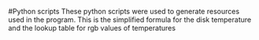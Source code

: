 #Python scripts
These python scripts were used to generate resources used in the program. This is the simplified formula for the disk temperature and the lookup table for rgb values of temperatures
